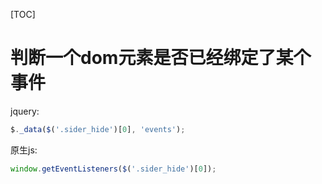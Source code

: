 [TOC]

# 判断一个dom元素是否已经绑定了某个事件

jquery:

```js
$._data($('.sider_hide')[0], 'events');
```

原生js:

```js
window.getEventListeners($('.sider_hide')[0]);
```





